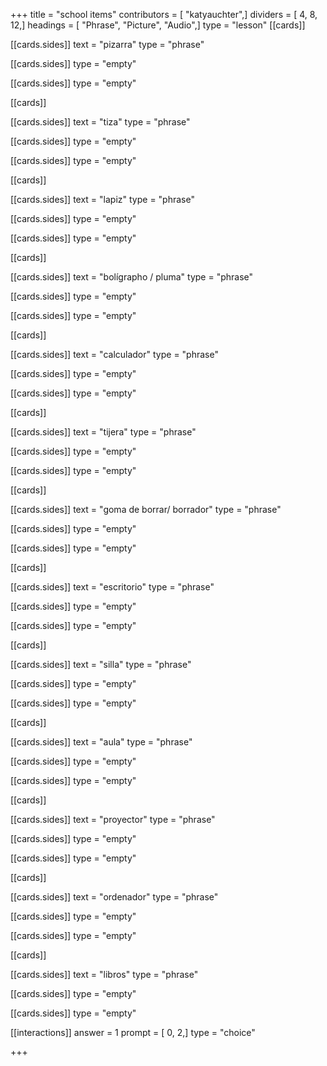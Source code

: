 +++
title = "school items"
contributors = [ "katyauchter",]
dividers = [ 4, 8, 12,]
headings = [ "Phrase", "Picture", "Audio",]
type = "lesson"
[[cards]]

[[cards.sides]]
text = "pizarra"
type = "phrase"

[[cards.sides]]
type = "empty"

[[cards.sides]]
type = "empty"

[[cards]]

[[cards.sides]]
text = "tiza"
type = "phrase"

[[cards.sides]]
type = "empty"

[[cards.sides]]
type = "empty"

[[cards]]

[[cards.sides]]
text = "lapiz"
type = "phrase"

[[cards.sides]]
type = "empty"

[[cards.sides]]
type = "empty"

[[cards]]

[[cards.sides]]
text = "bolígrapho / pluma"
type = "phrase"

[[cards.sides]]
type = "empty"

[[cards.sides]]
type = "empty"

[[cards]]

[[cards.sides]]
text = "calculador"
type = "phrase"

[[cards.sides]]
type = "empty"

[[cards.sides]]
type = "empty"

[[cards]]

[[cards.sides]]
text = "tijera"
type = "phrase"

[[cards.sides]]
type = "empty"

[[cards.sides]]
type = "empty"

[[cards]]

[[cards.sides]]
text = "goma de borrar/ borrador"
type = "phrase"

[[cards.sides]]
type = "empty"

[[cards.sides]]
type = "empty"

[[cards]]

[[cards.sides]]
text = "escritorio"
type = "phrase"

[[cards.sides]]
type = "empty"

[[cards.sides]]
type = "empty"

[[cards]]

[[cards.sides]]
text = "silla"
type = "phrase"

[[cards.sides]]
type = "empty"

[[cards.sides]]
type = "empty"

[[cards]]

[[cards.sides]]
text = "aula"
type = "phrase"

[[cards.sides]]
type = "empty"

[[cards.sides]]
type = "empty"

[[cards]]

[[cards.sides]]
text = "proyector"
type = "phrase"

[[cards.sides]]
type = "empty"

[[cards.sides]]
type = "empty"

[[cards]]

[[cards.sides]]
text = "ordenador"
type = "phrase"

[[cards.sides]]
type = "empty"

[[cards.sides]]
type = "empty"

[[cards]]

[[cards.sides]]
text = "libros"
type = "phrase"

[[cards.sides]]
type = "empty"

[[cards.sides]]
type = "empty"

[[interactions]]
answer = 1
prompt = [ 0, 2,]
type = "choice"

+++
